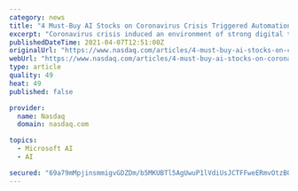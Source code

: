 ```yaml
---
category: news
title: "4 Must-Buy AI Stocks on Coronavirus Crisis Triggered Automation"
excerpt: "Coronavirus crisis induced an environment of strong digital transformation. In fact, major breakthroughs in cloud computing, predictive analysis, deep learning, machine learning, natural language processing (NLP) and Internet-of-Things (IoT) have been paving the way for a massive AI boom in 2021."
publishedDateTime: 2021-04-07T12:51:00Z
originalUrl: "https://www.nasdaq.com/articles/4-must-buy-ai-stocks-on-coronavirus-crisis-triggered-automation-2021-04-07"
webUrl: "https://www.nasdaq.com/articles/4-must-buy-ai-stocks-on-coronavirus-crisis-triggered-automation-2021-04-07"
type: article
quality: 49
heat: 49
published: false

provider:
  name: Nasdaq
  domain: nasdaq.com

topics:
  - Microsoft AI
  - AI

secured: "69a79mMpjinsmmigvGDZDm/b5MKUBTl5AgUwuP1lVdiUsJCTFFweERmvOtzB04U+zz0OGUBz7rxbZ0TW/PjDU9uqVlAjhaaBXh0Sa75O/HaceifsOnqyDv3AEmc6FLj2rLlFReYbqnkVyK8HZ+8QR5j+qqKHKeg0vkTzAZhOcdO7j0m4r9zL+E8NgHPegJ+LWZ2XAkAPX+ET0Im1sXEQ07oTBe4t66DXqqCqNEEt8HNjFl0JxvGbObEn1U708US55SBpVsGZZisYz8K2z7AaqXF3EVCB1/3Hd6HteYCCpRiTaNU2aykNsora9WE5i2besNhAYHAjn7TslpqxEoHoS2ra/GJRH34ixLCb2sTjw2c=;Ennb6IWmAYrShnNqPnGsqQ=="
---
```


